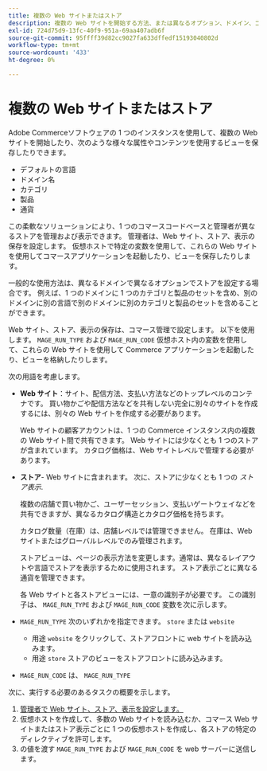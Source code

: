 ```yaml
---
title: 複数の Web サイトまたはストア
description: 複数の Web サイトを開始する方法、または異なるオプション、ドメイン、コンテンツを使用してストア表示を実装する方法について説明します。
exl-id: 724d75d9-13fc-40f9-951a-69aa407adb6f
source-git-commit: 95ffff39d82cc9027fa633dffedf15193040802d
workflow-type: tm+mt
source-wordcount: '433'
ht-degree: 0%

---
```


# 複数の Web サイトまたはストア

Adobe Commerceソフトウェアの 1 つのインスタンスを使用して、複数の Web サイトを開始したり、次のような様々な属性やコンテンツを使用するビューを保存したりできます。

- デフォルトの言語
- ドメイン名
- カテゴリ
- 製品
- 通貨

この柔軟なソリューションにより、1 つのコマースコードベースと管理者が異なるストアを管理および表示できます。 管理者は、Web サイト、ストア、表示の保存を設定します。 仮想ホストで特定の変数を使用して、これらの Web サイトを使用してコマースアプリケーションを起動したり、ビューを保存したりします。

一般的な使用方法は、異なるドメインで異なるオプションでストアを設定する場合です。 例えば、1 つのドメインに 1 つのカテゴリと製品のセットを含め、別のドメインに別の言語で別のドメインに別のカテゴリと製品のセットを含めることができます。

Web サイト、ストア、表示の保存は、コマース管理で設定します。 以下を使用します。 `MAGE_RUN_TYPE` および `MAGE_RUN_CODE` 仮想ホスト内の変数を使用して、これらの Web サイトを使用して Commerce アプリケーションを起動したり、ビューを格納したりします。

次の用語を考慮します。

- **Web サイト**：サイト、配信方法、支払い方法などのトップレベルのコンテナです。 買い物かごや配信方法などを共有しない完全に別々のサイトを作成するには、別々の Web サイトを作成する必要があります。

  Web サイトの顧客アカウントは、1 つの Commerce インスタンス内の複数の Web サイト間で共有できます。 Web サイトには少なくとも 1 つのストアが含まれています。 カタログ価格は、Web サイトレベルで管理する必要があります。

- **ストア**- Web サイトに含まれます。 次に、ストアに少なくとも 1 つの *ストア表示*.

  複数の店舗で買い物かご、ユーザーセッション、支払いゲートウェイなどを共有できますが、異なるカタログ構造とカタログ価格を持ちます。

  カタログ数量（在庫）は、店舗レベルでは管理できません。 在庫は、Web サイトまたはグローバルレベルでのみ管理されます。

  ストアビューは、ページの表示方法を変更します。通常は、異なるレイアウトや言語でストアを表示するために使用されます。 ストア表示ごとに異なる通貨を管理できます。

  各 Web サイトと各ストアビューには、一意の識別子が必要です。 この識別子は、 `MAGE_RUN_TYPE` および `MAGE_RUN_CODE` 変数を次に示します。

- `MAGE_RUN_TYPE` 次のいずれかを指定できます。 `store` または `website`

   - 用途 `website` をクリックして、ストアフロントに web サイトを読み込みます。
   - 用途 `store` ストアのビューをストアフロントに読み込みます。

- `MAGE_RUN_CODE` は、 `MAGE_RUN_TYPE`

次に、実行する必要のあるタスクの概要を示します。

1. [管理者で Web サイト、ストア、表示を設定します。](ms-admin.md)
1. 仮想ホストを作成して、多数の Web サイトを読み込むか、コマース Web サイトまたはストア表示ごとに 1 つの仮想ホストを作成し、各ストアの特定のディレクティブを許可します。
1. の値を渡す `MAGE_RUN_TYPE` および `MAGE_RUN_CODE` を web サーバーに送信します。
